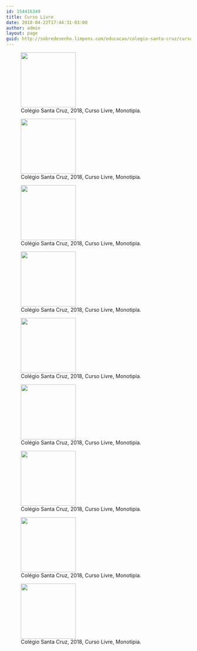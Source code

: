 ```yaml
---
id: 154416349
title: Curso Livre
date: 2018-04-22T17:44:31-03:00
author: admin
layout: page
guid: http://sobredesenho.limpens.com/educacao/colegio-santa-cruz/curso-livre/
---
```

<div id='gallery-25' class='gallery galleryid-154416349 gallery-columns-3 gallery-size-thumbnail'>
  <figure class='gallery-item'> 
  
  <div class='gallery-icon landscape'>
    <a href='https://i2.wp.com/sobredesenho.limpens.com/wp-content/uploads/2018/04/IMG_20180416_180219.jpg'><img width="150" height="150" src="https://i2.wp.com/sobredesenho.limpens.com/wp-content/uploads/2018/04/IMG_20180416_180219.jpg?resize=150%2C150&#038;ssl=1" class="attachment-thumbnail size-thumbnail" alt="" loading="lazy" aria-describedby="gallery-25-154416330" srcset="https://i2.wp.com/sobredesenho.limpens.com/wp-content/uploads/2018/04/IMG_20180416_180219.jpg?resize=150%2C150&ssl=1 150w, https://i2.wp.com/sobredesenho.limpens.com/wp-content/uploads/2018/04/IMG_20180416_180219.jpg?zoom=2&resize=150%2C150&ssl=1 300w, https://i2.wp.com/sobredesenho.limpens.com/wp-content/uploads/2018/04/IMG_20180416_180219.jpg?zoom=3&resize=150%2C150&ssl=1 450w" sizes="(max-width: 150px) 85vw, 150px" data-recalc-dims="1" /></a>
  </div><figcaption class='wp-caption-text gallery-caption' id='gallery-25-154416330'> Colégio Santa Cruz, 2018, Curso Livre, Monotipia. </figcaption></figure><figure class='gallery-item'> 
  
  <div class='gallery-icon portrait'>
    <a href='https://i0.wp.com/sobredesenho.limpens.com/wp-content/uploads/2018/04/IMG_20180416_180836.jpg'><img width="150" height="150" src="https://i0.wp.com/sobredesenho.limpens.com/wp-content/uploads/2018/04/IMG_20180416_180836.jpg?resize=150%2C150&#038;ssl=1" class="attachment-thumbnail size-thumbnail" alt="" loading="lazy" aria-describedby="gallery-25-154416339" srcset="https://i0.wp.com/sobredesenho.limpens.com/wp-content/uploads/2018/04/IMG_20180416_180836.jpg?resize=150%2C150&ssl=1 150w, https://i0.wp.com/sobredesenho.limpens.com/wp-content/uploads/2018/04/IMG_20180416_180836.jpg?zoom=2&resize=150%2C150&ssl=1 300w, https://i0.wp.com/sobredesenho.limpens.com/wp-content/uploads/2018/04/IMG_20180416_180836.jpg?zoom=3&resize=150%2C150&ssl=1 450w" sizes="(max-width: 150px) 85vw, 150px" data-recalc-dims="1" /></a>
  </div><figcaption class='wp-caption-text gallery-caption' id='gallery-25-154416339'> Colégio Santa Cruz, 2018, Curso Livre, Monotipia. </figcaption></figure><figure class='gallery-item'> 
  
  <div class='gallery-icon landscape'>
    <a href='https://i0.wp.com/sobredesenho.limpens.com/wp-content/uploads/2018/04/IMG_20180416_184343-1.jpg'><img width="150" height="150" src="https://i0.wp.com/sobredesenho.limpens.com/wp-content/uploads/2018/04/IMG_20180416_184343-1.jpg?resize=150%2C150&#038;ssl=1" class="attachment-thumbnail size-thumbnail" alt="" loading="lazy" aria-describedby="gallery-25-154416338" srcset="https://i0.wp.com/sobredesenho.limpens.com/wp-content/uploads/2018/04/IMG_20180416_184343-1.jpg?resize=150%2C150&ssl=1 150w, https://i0.wp.com/sobredesenho.limpens.com/wp-content/uploads/2018/04/IMG_20180416_184343-1.jpg?zoom=2&resize=150%2C150&ssl=1 300w, https://i0.wp.com/sobredesenho.limpens.com/wp-content/uploads/2018/04/IMG_20180416_184343-1.jpg?zoom=3&resize=150%2C150&ssl=1 450w" sizes="(max-width: 150px) 85vw, 150px" data-recalc-dims="1" /></a>
  </div><figcaption class='wp-caption-text gallery-caption' id='gallery-25-154416338'> Colégio Santa Cruz, 2018, Curso Livre, Monotipia. </figcaption></figure><figure class='gallery-item'> 
  
  <div class='gallery-icon portrait'>
    <a href='https://i1.wp.com/sobredesenho.limpens.com/wp-content/uploads/2018/04/IMG_20180416_180745.jpg'><img width="150" height="150" src="https://i1.wp.com/sobredesenho.limpens.com/wp-content/uploads/2018/04/IMG_20180416_180745.jpg?resize=150%2C150&#038;ssl=1" class="attachment-thumbnail size-thumbnail" alt="" loading="lazy" aria-describedby="gallery-25-154416331" srcset="https://i1.wp.com/sobredesenho.limpens.com/wp-content/uploads/2018/04/IMG_20180416_180745.jpg?resize=150%2C150&ssl=1 150w, https://i1.wp.com/sobredesenho.limpens.com/wp-content/uploads/2018/04/IMG_20180416_180745.jpg?zoom=2&resize=150%2C150&ssl=1 300w, https://i1.wp.com/sobredesenho.limpens.com/wp-content/uploads/2018/04/IMG_20180416_180745.jpg?zoom=3&resize=150%2C150&ssl=1 450w" sizes="(max-width: 150px) 85vw, 150px" data-recalc-dims="1" /></a>
  </div><figcaption class='wp-caption-text gallery-caption' id='gallery-25-154416331'> Colégio Santa Cruz, 2018, Curso Livre, Monotipia. </figcaption></figure><figure class='gallery-item'> 
  
  <div class='gallery-icon portrait'>
    <a href='https://i0.wp.com/sobredesenho.limpens.com/wp-content/uploads/2018/04/IMG_20180416_180845.jpg'><img width="150" height="150" src="https://i0.wp.com/sobredesenho.limpens.com/wp-content/uploads/2018/04/IMG_20180416_180845.jpg?resize=150%2C150&#038;ssl=1" class="attachment-thumbnail size-thumbnail" alt="" loading="lazy" aria-describedby="gallery-25-154416340" srcset="https://i0.wp.com/sobredesenho.limpens.com/wp-content/uploads/2018/04/IMG_20180416_180845.jpg?resize=150%2C150&ssl=1 150w, https://i0.wp.com/sobredesenho.limpens.com/wp-content/uploads/2018/04/IMG_20180416_180845.jpg?zoom=2&resize=150%2C150&ssl=1 300w, https://i0.wp.com/sobredesenho.limpens.com/wp-content/uploads/2018/04/IMG_20180416_180845.jpg?zoom=3&resize=150%2C150&ssl=1 450w" sizes="(max-width: 150px) 85vw, 150px" data-recalc-dims="1" /></a>
  </div><figcaption class='wp-caption-text gallery-caption' id='gallery-25-154416340'> Colégio Santa Cruz, 2018, Curso Livre, Monotipia. </figcaption></figure><figure class='gallery-item'> 
  
  <div class='gallery-icon landscape'>
    <a href='https://i1.wp.com/sobredesenho.limpens.com/wp-content/uploads/2018/04/IMG_20180416_180940.jpg'><img width="150" height="150" src="https://i1.wp.com/sobredesenho.limpens.com/wp-content/uploads/2018/04/IMG_20180416_180940.jpg?resize=150%2C150&#038;ssl=1" class="attachment-thumbnail size-thumbnail" alt="" loading="lazy" aria-describedby="gallery-25-154416337" srcset="https://i1.wp.com/sobredesenho.limpens.com/wp-content/uploads/2018/04/IMG_20180416_180940.jpg?resize=150%2C150&ssl=1 150w, https://i1.wp.com/sobredesenho.limpens.com/wp-content/uploads/2018/04/IMG_20180416_180940.jpg?zoom=2&resize=150%2C150&ssl=1 300w, https://i1.wp.com/sobredesenho.limpens.com/wp-content/uploads/2018/04/IMG_20180416_180940.jpg?zoom=3&resize=150%2C150&ssl=1 450w" sizes="(max-width: 150px) 85vw, 150px" data-recalc-dims="1" /></a>
  </div><figcaption class='wp-caption-text gallery-caption' id='gallery-25-154416337'> Colégio Santa Cruz, 2018, Curso Livre, Monotipia. </figcaption></figure><figure class='gallery-item'> 
  
  <div class='gallery-icon portrait'>
    <a href='https://i2.wp.com/sobredesenho.limpens.com/wp-content/uploads/2018/04/IMG_20180416_180911.jpg'><img width="150" height="150" src="https://i2.wp.com/sobredesenho.limpens.com/wp-content/uploads/2018/04/IMG_20180416_180911.jpg?resize=150%2C150&#038;ssl=1" class="attachment-thumbnail size-thumbnail" alt="" loading="lazy" aria-describedby="gallery-25-154416336" srcset="https://i2.wp.com/sobredesenho.limpens.com/wp-content/uploads/2018/04/IMG_20180416_180911.jpg?resize=150%2C150&ssl=1 150w, https://i2.wp.com/sobredesenho.limpens.com/wp-content/uploads/2018/04/IMG_20180416_180911.jpg?zoom=2&resize=150%2C150&ssl=1 300w, https://i2.wp.com/sobredesenho.limpens.com/wp-content/uploads/2018/04/IMG_20180416_180911.jpg?zoom=3&resize=150%2C150&ssl=1 450w" sizes="(max-width: 150px) 85vw, 150px" data-recalc-dims="1" /></a>
  </div><figcaption class='wp-caption-text gallery-caption' id='gallery-25-154416336'> Colégio Santa Cruz, 2018, Curso Livre, Monotipia. </figcaption></figure><figure class='gallery-item'> 
  
  <div class='gallery-icon portrait'>
    <a href='https://i1.wp.com/sobredesenho.limpens.com/wp-content/uploads/2018/04/IMG_20180416_180820.jpg'><img width="150" height="150" src="https://i1.wp.com/sobredesenho.limpens.com/wp-content/uploads/2018/04/IMG_20180416_180820.jpg?resize=150%2C150&#038;ssl=1" class="attachment-thumbnail size-thumbnail" alt="" loading="lazy" aria-describedby="gallery-25-154416332" srcset="https://i1.wp.com/sobredesenho.limpens.com/wp-content/uploads/2018/04/IMG_20180416_180820.jpg?resize=150%2C150&ssl=1 150w, https://i1.wp.com/sobredesenho.limpens.com/wp-content/uploads/2018/04/IMG_20180416_180820.jpg?zoom=2&resize=150%2C150&ssl=1 300w, https://i1.wp.com/sobredesenho.limpens.com/wp-content/uploads/2018/04/IMG_20180416_180820.jpg?zoom=3&resize=150%2C150&ssl=1 450w" sizes="(max-width: 150px) 85vw, 150px" data-recalc-dims="1" /></a>
  </div><figcaption class='wp-caption-text gallery-caption' id='gallery-25-154416332'> Colégio Santa Cruz, 2018, Curso Livre, Monotipia. </figcaption></figure><figure class='gallery-item'> 
  
  <div class='gallery-icon portrait'>
    <a href='https://i0.wp.com/sobredesenho.limpens.com/wp-content/uploads/2018/04/IMG_20180416_180852.jpg'><img width="150" height="150" src="https://i0.wp.com/sobredesenho.limpens.com/wp-content/uploads/2018/04/IMG_20180416_180852.jpg?resize=150%2C150&#038;ssl=1" class="attachment-thumbnail size-thumbnail" alt="" loading="lazy" aria-describedby="gallery-25-154416341" srcset="https://i0.wp.com/sobredesenho.limpens.com/wp-content/uploads/2018/04/IMG_20180416_180852.jpg?resize=150%2C150&ssl=1 150w, https://i0.wp.com/sobredesenho.limpens.com/wp-content/uploads/2018/04/IMG_20180416_180852.jpg?zoom=2&resize=150%2C150&ssl=1 300w, https://i0.wp.com/sobredesenho.limpens.com/wp-content/uploads/2018/04/IMG_20180416_180852.jpg?zoom=3&resize=150%2C150&ssl=1 450w" sizes="(max-width: 150px) 85vw, 150px" data-recalc-dims="1" /></a>
  </div><figcaption class='wp-caption-text gallery-caption' id='gallery-25-154416341'> Colégio Santa Cruz, 2018, Curso Livre, Monotipia. </figcaption></figure>
</div>